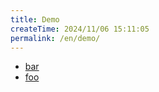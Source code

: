 ```yaml
---
title: Demo
createTime: 2024/11/06 15:11:05
permalink: /en/demo/
---
```


- [bar](./bar.md)
- [foo](./foo.md)
